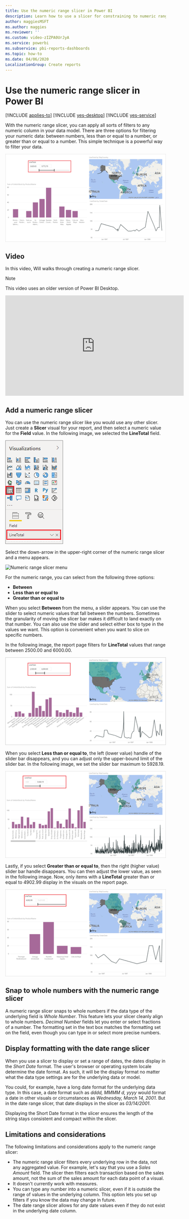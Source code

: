 ```yaml
---
title: Use the numeric range slicer in Power BI
description: Learn how to use a slicer for constraining to numeric ranges in Power BI.
author: maggiesMSFT
ms.author: maggies
ms.reviewer: ''
ms.custom: video-zIZPA0UrJyA
ms.service: powerbi
ms.subservice: pbi-reports-dashboards
ms.topic: how-to
ms.date: 04/06/2020
LocalizationGroup: Create reports
---
```

# Use the numeric range slicer in Power BI

[!INCLUDE [applies-to](../includes/applies-to.md)] [!INCLUDE [yes-desktop](../includes/yes-desktop.md)] [!INCLUDE [yes-service](../includes/yes-service.md)]

With the numeric range slicer, you can apply all sorts of filters to any numeric column in your data model. There are three options for filtering your numeric data: between numbers, less than or equal to a number, or greater than or equal to a number. This simple technique is a powerful way to filter your data.

![Visual with numeric range slicer](media/desktop-slicer-numeric-range/desktop-slicer-numeric-range-0.png)

## Video

In this video, Will walks through creating a numeric range slicer.

> [!NOTE]
> This video uses an older version of Power BI Desktop.

<iframe width="560" height="315" src="https://www.youtube.com/embed/zIZPA0UrJyA" frameborder="0" allowfullscreen></iframe> 


## Add a numeric range slicer

You can use the numeric range slicer like you would use any other slicer. Just create a **Slicer** visual for your report, and then select a numeric value for the **Field** value. In the following image, we selected the **LineTotal** field.

![Create a numeric range slicer](media/desktop-slicer-numeric-range/desktop-slicer-numeric-range-1-create.png)

Select the down-arrow in the upper-right corner of the numeric range slicer and a menu appears.

![Numeric range slicer menu](media/desktop-slicer-numeric-range/desktop-slicer-numeric-range-2-between.png)

For the numeric range, you can select from the following three options:

* **Between**
* **Less than or equal to**
* **Greater than or equal to**

When you select **Between** from the menu, a slider appears. You can use the slider to select numeric values that fall between the numbers. Sometimes the granularity of moving the slicer bar makes it difficult to land exactly on that number. You can also use the slider and select either box to type in the values we want. This option is convenient when you want to slice on specific numbers.

In the following image, the report page filters for **LineTotal** values that range between 2500.00 and 6000.00.

![Numeric range slicer with Between](media/desktop-slicer-numeric-range/desktop-slicer-numeric-range-3-between-range.png)

When you select **Less than or equal to**, the left (lower value) handle of the slider bar disappears, and you can adjust only the upper-bound limit of the slider bar. In the following image, we set the slider bar maximum to 5928.19.

![Numeric range slicer with Less than](media/desktop-slicer-numeric-range/desktop-slicer-numeric-range-4-less-than.png)

Lastly, if you select **Greater than or equal to**, then the right (higher value) slider bar handle disappears. You can then adjust the lower value, as seen in the following image. Now, only items with a **LineTotal** greater than or equal to 4902.99 display in the visuals on the report page.

![Numeric range slicer with Greater than](media/desktop-slicer-numeric-range/desktop-slicer-numeric-range-5-greater-than.png)

## Snap to whole numbers with the numeric range slicer

A numeric range slicer snaps to whole numbers if the data type of the underlying field is *Whole Number*. This feature lets your slicer cleanly align to whole numbers. *Decimal Number* fields let you enter or select fractions of a number. The formatting set in the text box matches the formatting set on the field, even though you can type in or select more precise numbers.

## Display formatting with the date range slicer

When you use a slicer to display or set a range of dates, the dates display in the *Short Date* format. The user's browser or operating system locale determine the date format. As such, it will be the display format no matter what the data type settings are for the underlying data or model.

You could, for example, have a long date format for the underlying data type. In this case, a date format such as *dddd, MMMM d, yyyy* would format a date in other visuals or circumstances as *Wednesday, March 14, 2001*. But in the date range slicer, that date displays in the slicer as *03/14/2001*.

Displaying the Short Date format in the slicer ensures the length of the string stays consistent and compact within the slicer.

## Limitations and considerations

The following limitations and considerations apply to the numeric range slicer:

* The numeric range slicer filters every underlying row in the data, not any aggregated value. For example, let's say that you use a *Sales Amount* field. The slicer then filters each transaction based on the sales amount, not the sum of the sales amount for each data point of a visual.
* It doesn't currently work with measures.
* You can type any number into a numeric slicer, even if it is outside the range of values in the underlying column. This option lets you set up filters if you know the data may change in future.
* The date range slicer allows for any date values even if they do not exist in the underlying date column.
